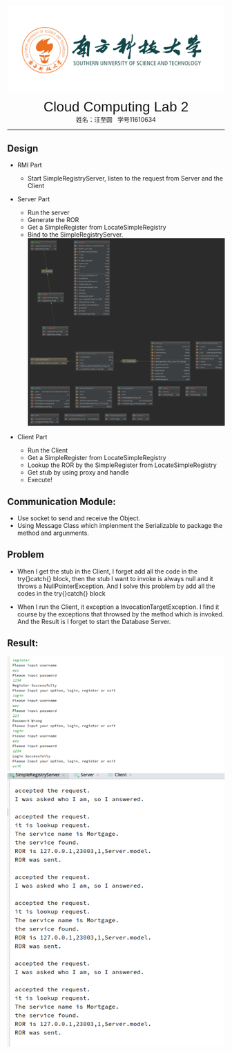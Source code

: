 ![](../../_v_images/The_Logo_Of_Sustc.png)

<center><font face="Arial" size="6">Cloud Computing Lab 2</font></center>
<center>姓名：汪至圆 &nbsp; 学号11610634</center>

****
##  Design
*   RMI Part
    *   Start SimpleRegistryServer, listen to the request from Server and the Client

*   Server Part
    *   Run the server
    *   Generate the ROR
    *   Get a SimpleRegister from LocateSimpleRegistry
    *   Bind to the SimpleRegistryServer.
    ![](./_v_images/classUML.png)
*   Client Part
    *   Run the Client
    *   Get a SimpleRegister from LocateSimpleRegistry
    *   Lookup the ROR by the SimpleRegister from LocateSimpleRegistry
    *   Get stub by using proxy and handle
    *   Execute!

##  Communication Module:
*   Use socket to send and receive the Object.
*   Using Message Class which implenment the Serializable to package the method and argunments.

##  Problem
*   When I get the stub in the Client, I forget add all the code in the try{}catch{} block, then the stub I want to invoke is always null and it throws a NullPointerException.
And I solve this problem by add all the codes in the try{}catch{} block

*   When I run the Client, it exception a InvocationTargetException.
I find it course by the exceptions that throwsed by the method which is invoked.
And the Result is I forget to start the Database Server.

##  Result:
![](./_v_images/2019-03-26_23-51.png)
![](./_v_images/2019-03-26_23-52.png)
